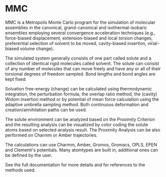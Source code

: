# MMC
MMC is a Metropolis Monte Carlo program for the simulation of molecular assemblies in the canonical, grand-canonical and isothermal-isobaric ensembles employing several convergence acceleration techniques (e.g., force-biased displacement, extension-biased and local torsion changes, preferential selection of solvent to be moved, cavity-biased insertion, virial-biased volume change).

The simulated system generally consists of one part called solute and a collection of identical rigid molecules called solvent. The solute can consist of any number of molecules that can move freely and have any or all of their torsional degrees of freedom sampled. Bond lengths and bond angles are kept fixed.

Solvation free-energy (change) can be calculated using thermodynamic integration, the perturbation formula, the overlap ratio method, the (cavity) Widom insertion method or by potential of mean force calculation using the adaptive umbrella sampling method. Both continuous deformation and creation/annihilation paths can be used.

The solute environment can be analyzed based on the Proximity Criterion and the resulting analysis can be visualized by color coding the solute atoms based on selected analysis result. The Proximity Analysis can be also performed on Charmm or Amber trajectories.

The calculations can use Charmm, Amber, Gromos, Gromacs, OPLS, EPEN and Clementi's potentials. Many atomtypes are built in, additional ones can be defined by the user.

See the full documentation for more details and for references to the methods used. 
